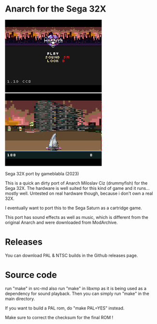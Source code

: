 # Anarch for the Sega 32X

![](screenshot2.png)
![](screenshot1.png)

Sega 32X port by gameblabla (2023)

This is a quick an dirty port of Anarch Miloslav Ciz (drummyfish) for the Sega 32X.
The hardware is well suited for this kind of game and it runs... mostly well.
Untested on real hardware though, because i don't own a real 32X.

I eventually want to port this to the Sega Saturn as a cartridge game.

This port has sound effects as well as music, which is different from the original Anarch
and were downloaded from ModArchive.

# Releases

You can download PAL & NTSC builds in the Github releases page.

# Source code

run "make" in src-md
also run "make" in libxmp as it is being used as a dependency for sound playback.
Then you can simply run "make" in the main directory.

If you want to build a PAL rom, do "make PAL=YES" instead.

Make sure to correct the checksum for the final ROM !

